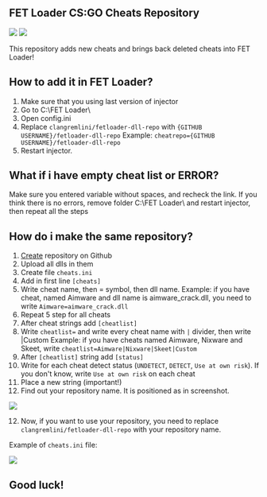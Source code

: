 ## FET Loader CS:GO Cheats Repository
![](https://img.shields.io/badge/support-t.me/fetahkloader-brightgreen) ![](https://img.shields.io/badge/author-t.me/zrn1x-critical)

This repository adds new cheats and brings back deleted cheats into FET Loader!
## How to add it in FET Loader?
 1. Make sure that you using last version of injector
 2. Go to C:\FET Loader\
 3. Open config.ini
 4. Replace `clangremlini/fetloader-dll-repo` with `{GITHUB USERNAME}/fetloader-dll-repo`
 Example: `cheatrepo={GITHUB USERNAME}/fetloader-dll-repo`
 6. Restart injector.

## What if i have empty cheat list or ERROR?
Make sure you entered variable without spaces, and recheck the link.
If you think there is no errors, remove folder C:\FET Loader\ and restart injector, then repeat all the steps

## How do i make the same repository?

 1. [Create](https://github.com/new) repository on Github
 2. Upload all dlls in them
 3. Create file `cheats.ini`
 4. Add in first line `[cheats]`
 5. Write cheat name, then = symbol, then dll name.
 Example: if you have cheat, named Aimware and dll name is aimware_crack.dll, you need to write `Aimware=aimware_crack.dll`
 6. Repeat 5 step for all cheats
 7. After cheat strings add `[cheatlist]`
 8. Write `cheatlist=` and write every cheat name with `|` divider, then write |Custom
 Example: if you have cheats named Aimware, Nixware and Skeet, write `cheatlist=Aimware|Nixware|Skeet|Custom`
 9. After `[cheatlist]` string add `[status]`
 10. Write for each cheat detect status (`UNDETECT`, `DETECT`, `Use at own risk`). If you don't know, write `Use at own risk` on each cheat
 11. Place a new string (important!)
 12. Find out your repository name. It is positioned as in screenshot.
 
 ![](https://i.imgur.com/KH6sKqa.png)
 
 12. Now, if you want to use your repository, you need to replace `clangremlini/fetloader-dll-repo` with your repository name.

Example of `cheats.ini` file:

  ![](https://files.catbox.moe/0z3502.jpg)



## Good luck!

